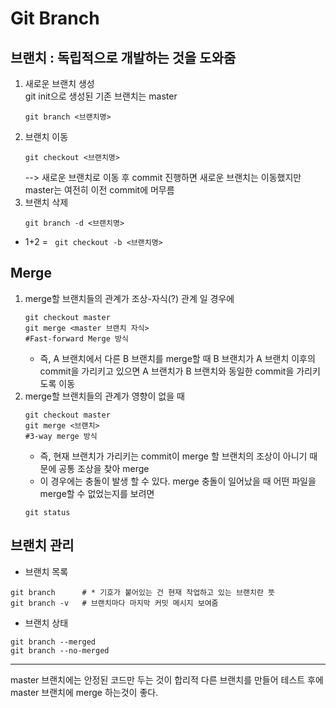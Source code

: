 # Git Branch
## 브랜치 : 독립적으로 개발하는 것을 도와줌
1. 새로운 브랜치 생성  
    git init으로 생성된 기존 브랜치는 master
    ```
    git branch <브랜치명>
    ```
2. 브랜치 이동
    ```
    git checkout <브랜치명>
    ```
    --> 새로운 브랜치로 이동 후 commit 진행하면 새로운 브랜치는 이동했지만
        master는 여전히 이전 commit에 머무름
3. 브랜치 삭제
    ```
    git branch -d <브랜치명>
    ```
- 1+2 = ``` git checkout -b <브랜치명>```  

## Merge
1.  merge할 브랜치들의 관계가 조상-자식(?) 관계 일 경우에
    ```
    git checkout master
    git merge <master 브랜치 자식>
    #Fast-forward Merge 방식
    ```
    - 즉, A 브랜치에서 다른 B 브랜치를 merge할 때 B 브랜치가 A 브랜치 이후의 commit을 가리키고 있으면 A 브랜치가 B 브랜치와 동일한 commit을 가리키도록 이동
2. merge할 브랜치들의 관계가 영향이 없을 때
    ```
    git checkout master
    git merge <브랜치>
    #3-way merge 방식
    ```
    - 즉, 현재 브랜치가 가리키는 commit이 merge 할 브랜치의 조상이 아니기 때문에 공통 조상을 찾아 merge
    - 이 경우에는 충돌이 발생 할 수 있다.
    merge 충돌이 일어났을 때 어떤 파일을 merge할 수 없었는지를 보려면
    ```
    git status
    ```

## 브랜치 관리
- 브랜치 목록
```
git branch      # * 기호가 붙어있는 건 현재 작업하고 있는 브랜치란 뜻
git branch -v   # 브랜치마다 마지막 커밋 메시지 보여줌
```
- 브랜치 상태
```
git branch --merged  
git branch --no-merged
```


-----------------------------------------
master 브랜치에는 안정된 코드만 두는 것이 합리적
다른 브랜치를 만들어 테스트 후에 master 브랜치에 merge 하는것이 좋다.